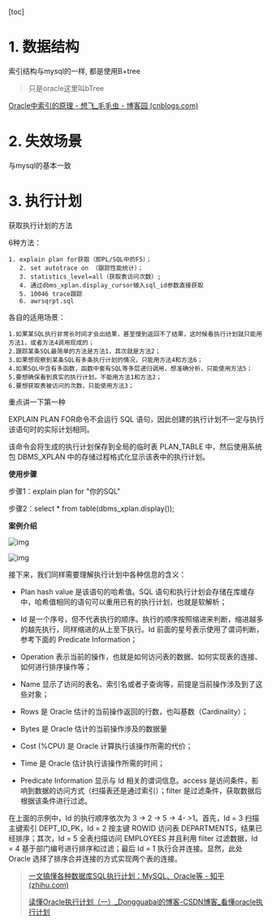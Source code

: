 [toc]



# 1. 数据结构

索引结构与mysql的一样, 都是使用B+tree 

> 只是oracle这里叫bTree

[Oracle中索引的原理 - 想飞_毛毛虫 - 博客园 (cnblogs.com)](https://www.cnblogs.com/java-learner/p/9567456.html)



# 2. 失效场景

与mysql的基本一致



# 3. 执行计划

获取执行计划的方法

6种方法：

    1. explain plan for获取（即PL/SQL中的F5）； 
       2. set autotrace on （跟踪性能统计）；    
       3. statistics_level=all（获取表访问次数）;
       4. 通过dbms_xplan.display_cursor输入sql_id参数直接获取
       5. 10046 trace跟踪
       6. awrsqrpt.sql

各自的适用场景：

    1.如果某SQL执行非常长时间才会出结果，甚至慢到返回不了结果，这时候看执行计划就只能用方法1，或者方法4调用现成的；
    2.跟踪某条SQL最简单的方法是方法1，其次就是方法2；
    3.如果想观察到某条SQL有多条执行计划的情况，只能用方法4和方法6；
    4.如果SQL中含有多函数，函数中套有SQL等多层递归调用，想准确分析，只能使用方法5；
    5.要想确保看到真实的执行计划，不能用方法1和方法2；
    6.要想获取表被访问的次数，只能使用方法3；



重点讲一下第一种

EXPLAIN PLAN FOR命令不会运行 SQL 语句，因此创建的执行计划不一定与执行该语句时的实际计划相同。

该命令会将生成的执行计划保存到全局的临时表 PLAN_TABLE 中，然后使用系统包 DBMS_XPLAN 中的存储过程格式化显示该表中的执行计划。

**使用步骤**

 步骤1：explain plan for "你的SQL"

 步骤2：select * from table(dbms_xplan.display()); 



**案例介绍**

![img](https://pic3.zhimg.com/v2-a9faef1a19b3d64d72d79b1b21f75912_r.jpg)

![img](https://pic1.zhimg.com/v2-0f6b3ed28089f9b81f1af6f91bee9de4_r.jpg)

接下来，我们同样需要理解执行计划中各种信息的含义：

- Plan hash value 是该语句的哈希值。SQL 语句和执行计划会存储在库缓存中，哈希值相同的语句可以重用已有的执行计划，也就是软解析；

- Id 是一个序号，但不代表执行的顺序。执行的顺序按照缩进来判断，缩进越多的越先执行，同样缩进的从上至下执行。Id 前面的星号表示使用了谓词判断，参考下面的 Predicate Information；

- Operation 表示当前的操作，也就是如何访问表的数据、如何实现表的连接、如何进行排序操作等；

- Name 显示了访问的表名、索引名或者子查询等，前提是当前操作涉及到了这些对象；

- Rows 是 Oracle 估计的当前操作返回的行数，也叫基数（Cardinality）；

- Bytes 是 Oracle 估计的当前操作涉及的数据量

- Cost (%CPU) 是 Oracle 计算执行该操作所需的代价；

- Time 是 Oracle 估计执行该操作所需的时间；

- Predicate Information 显示与 Id 相关的谓词信息。access 是访问条件，影响到数据的访问方式（扫描表还是通过索引）；filter 是过滤条件，获取数据后根据该条件进行过滤。

  

在上面的示例中，Id 的执行顺序依次为 3 -> 2 -> 5 -> 4- >1。首先，Id = 3 扫描主键索引 DEPT_ID_PK，Id = 2 按主键 ROWID 访问表 DEPARTMENTS，结果已经排序；其次，Id = 5 全表扫描访问 EMPLOYEES 并且利用 filter 过滤数据，Id = 4 基于部门编号进行排序和过滤；最后 Id = 1 执行合并连接。显然，此处 Oracle 选择了排序合并连接的方式实现两个表的连接。



> [一文搞懂各种数据库SQL执行计划：MySQL、Oracle等 - 知乎 (zhihu.com)](https://zhuanlan.zhihu.com/p/99331255)
>
> [读懂Oracle执行计划（一）_Dongguabai的博客-CSDN博客_看懂oracle执行计划](https://blog.csdn.net/Dongguabai/article/details/84306751)